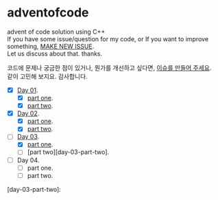 # adventofcode
advent of code solution using C++  
If you have some issue/question for my code, or
If you want to improve something,
[MAKE NEW ISSUE][adventofcode-issue].  
Let us discuss about that. thanks. 

코드에 문제나 궁금한 점이 있거나, 뭔가를 개선하고 싶다면, [이슈를 만들어 주세요][adventofcode-issue].  
같이 고민해 보지요. 감사합니다.  

- [x] [Day 01][day-01].
	- [x] [part one][day-01-part-one].
	- [x] [part two][day-01-part-two].
- [x] [Day 02][day-02].
	- [x] [part one][day-02-part-one].
	- [x] [part two][day-02-part-two].
- [ ] [Day 03][day-03].
	- [x] [part one][day-03-part-one].
	- [ ] [part two][day-03-part-two].
- [ ] Day 04.
	- [ ] part one.
	- [ ] part two.

[adventofcode-issue]: https://github.com/jklim1253/adventofcode/issues
[day-01]: https://github.com/jklim1253/adventofcode/tree/master/Day-01
[day-01-part-one]: https://github.com/jklim1253/adventofcode/tree/21bf95c6fd5b78e33f319086a5f0d455f95ac0f3/Day-01/day01.cpp
[day-01-part-two]: https://github.com/jklim1253/adventofcode/tree/c1383cf8414d2f3b60c62918f869d39acbcff885/Day-01/day01.cpp
[day-02]: https://github.com/jklim1253/adventofcode/tree/master/Day-02
[day-02-part-one]: https://github.com/jklim1253/adventofcode/blob/e5079b29b574444d435a1dacee9c64677e4427af/Day-02/day02.cpp
[day-02-part-two]: https://github.com/jklim1253/adventofcode/blob/f09b9d0f896f3f7dc8977c61a37007761a836abe/Day-02/day02.cpp
[day-03]: https://github.com/jklim1253/adventofcode/tree/master/Day-03
[day-03-part-one]: https://github.com/jklim1253/adventofcode/blob/1c6e9a2c6480524888bd6410b13fbf42e01244b3/Day-03/day03.cpp
[day-03-part-two]:
